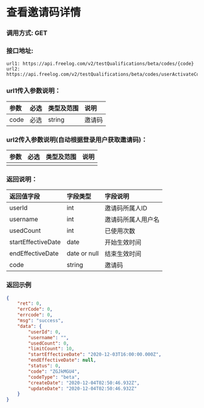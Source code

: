 # 查看邀请码详情



### 调用方式: GET



### 接口地址:

```
url1: https://api.freelog.com/v2/testQualifications/beta/codes/{code}
url2: https://api.freelog.com/v2/testQualifications/beta/codes/userActivateCode
```



### url1传入参数说明：

| 参数 | 必选 | 类型及范围 | 说明 |
| :--- | :--- | :--- | :--- |
|code | 必选 | string | 邀请码 |



### url2传入参数说明(自动根据登录用户获取邀请码)：

| 参数 | 必选 | 类型及范围 | 说明 |
| :--- | :--- | :--------- | :--- |
|      |      |            |      |





### 返回说明：

| 返回值字段 | 字段类型 | 字段说明 |
| :--- | :--- | :--- |
| userId | int | 邀请码所属人ID |
| username | int | 邀请码所属人用户名 |
| usedCount | int | 已使用次数 |
| startEffectiveDate | date | 开始生效时间 |
| endEffectiveDate | date or null | 结束生效时间 |
| code | string | 邀请码 |



### 返回示例

```json
{
	"ret": 0,
	"errCode": 0,
	"errcode": 0,
	"msg": "success",
	"data": {
		"userId": 0,
		"username": "",
		"usedCount": 0,
		"limitCount": 10,
		"startEffectiveDate": "2020-12-03T16:00:00.000Z",
		"endEffectiveDate": null,
		"status": 0,
		"code": "ZGJkMGU4",
		"codeType": "beta",
		"createDate": "2020-12-04T02:50:46.932Z",
		"updateDate": "2020-12-04T02:50:46.932Z"
	}
}
```


